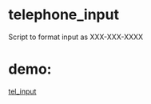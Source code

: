 # telephone_input
Script to format input as XXX-XXX-XXXX

# demo:
<a href="http://webscripts.biz/demo/tel_input/index.html">tel_input</a>
